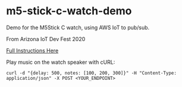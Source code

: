# m5-stick-c-watch-demo

Demo for the M5Stick C watch, using AWS IoT to pub/sub.

From Arizona IoT Dev Fest 2020

[Full Instructions Here](https://github.com/aws-samples/aws-iot-esp32-arduino-examples/tree/master/m5stick-examples)

Play music on the watch speaker with cURL:
```
curl -d "{delay: 500, notes: [100, 200, 300]}" -H "Content-Type: application/json" -X POST <YOUR_ENDPOINT>
```
